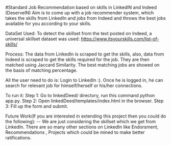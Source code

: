 #Standard Job Recommendation based on skills in LinkedIN and Indeed (DeserveIN)
Aim is to come up with a job recommender system, which takes the skills from LinkedIn and jobs from Indeed and throws the best jobs available for you according to your skills.

DataSet Used:
To detect the skillset from the text posted on Indeed, a universal skillset dataset was used:
  https://www.itsyourskills.com/list-of-skills/

Process:
The data from LinkedIn is scraped to get the skills, also, data from Indeed is scraped to get the skills required for the job. They are then matched using Jaccard Similarity. The best matching jobs are showed on the basis of matching percentage.


All the user need to do is: Login to LinkedIn :). Once he is logged in, he can search for relevant job for himself/herself or his/her connections.
    
To run it: 
Step 1: Go to linkedDeed/ directory, run this command python app.py.
Step 2: Open linkedDeed/templates/index.html in the browser.
Step 3: Fill up the form and submit.

Future Work(If you are interested in extending this project then you could do the following):
 -- We are just considering the skillset which we get from LinkedIn. There are so many other sections on LinkedIn like Endorsment, Recommendations , Projects which could be mined to make better ratifications.
 

    
 
